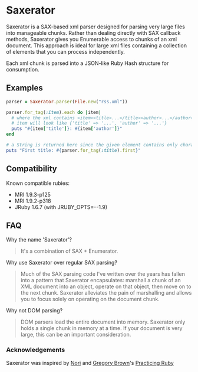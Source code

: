 Saxerator
=========

Saxerator is a SAX-based xml parser designed for parsing very large files into manageable chunks. Rather than
dealing directly with SAX callback methods, Saxerator gives you Enumerable access to chunks of an xml document.
This approach is ideal for large xml files containing a collection of elements that you can process
independently.

Each xml chunk is parsed into a JSON-like Ruby Hash structure for consumption.

Examples
--------

```ruby
parser = Saxerator.parser(File.new("rss.xml"))

parser.for_tag(:item).each do |item|
  # where the xml contains <item><title>...</title><author>...</author></item>
  # item will look like {'title' => '...', 'author' => '...'}
  puts "#{item['title']}: #{item['author']}"
end

# a String is returned here since the given element contains only character data
puts "First title: #{parser.for_tag(:title).first}"
```

Compatibility
-------------
Known compatible rubies:

* MRI 1.9.3-p125
* MRI 1.9.2-p318
* JRuby 1.6.7 (with JRUBY_OPTS=--1.9)

FAQ
---
Why the name 'Saxerator'?

  > It's a combination of SAX + Enumerator.

Why use Saxerator over regular SAX parsing?

  > Much of the SAX parsing code I've written over the years has fallen into a pattern that Saxerator encapsulates:
  > marshall a chunk of an XML document into an object, operate on that object, then move on to the
  > next chunk. Saxerator alleviates the pain of marshalling and allows you to focus solely on operating on the
  > document chunk.

Why not DOM parsing?

  > DOM parsers load the entire document into memory. Saxerator only holds a single chunk in memory at a time. If your
  > document is very large, this can be an important consideration.

### Acknowledgements ###
Saxerator was inspired by [Nori](https://github.com/rubiii/nori) and [Gregory Brown](http://majesticseacreature.com/)'s
[Practicing Ruby](http://practicingruby.com/)